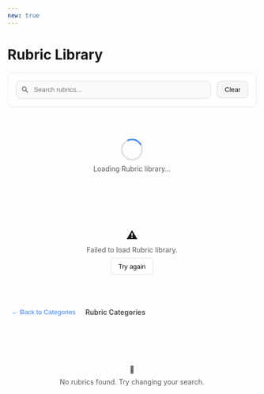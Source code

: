 ```yaml
---
new: true
---
```

# Rubric Library

<div id="rubric-lib-root" class="ml-prose-container">
  <!-- 工具条 -->
  <div class="ml-card">
    <div class="ml-toolbar">
      <div class="ml-input-wrap">
        <svg class="ml-icon" viewBox="0 0 24 24" aria-hidden="true">
          <path d="M15.5 14h-.79l-.28-.27A6.471 6.471 0 0 0 16 9.5 6.5 6.5 0 1 0 9.5 16c1.61 0 3.09-.59 4.23-1.57l.27.28v.79l5 4.99L20.49 19l-4.99-5zm-6 0C7.01 14 5 11.99 5 9.5S7.01 5 9.5 5 14 7.01 14 9.5 11.99 14 9.5 14z"/>
        </svg>
        <input id="rubric-search" placeholder="Search rubrics..." />
      </div>
      <button id="rubric-clear" class="ml-btn secondary">Clear</button>
    </div>
    <div id="rubric-stats" class="ml-stats" hidden>
      <span>Showing <b id="rubric-count">0</b> of <b id="rubric-total">0</b> <span id="rubric-type">rubrics</span></span>
    </div>
  </div>

  <!-- 加载/错误 -->
  <div id="rubric-loading" class="ml-loading">
    <div class="ml-spinner" aria-label="Loading"></div>
    <div class="ml-muted">Loading Rubric library…</div>
  </div>
  <div id="rubric-error" class="ml-error" hidden>
    <div class="ml-error-icon">⚠️</div>
    <div class="ml-muted">Failed to load Rubric library.</div>
    <button id="rubric-retry" class="ml-btn">Try again</button>
  </div>

  <!-- 面包屑 -->
  <div id="rubric-crumb" class="ml-crumb" hidden>
    <button id="rubric-back" class="ml-link">← Back to Categories</button>
    <div class="ml-crumb-title" id="rubric-crumb-title">Rubric Categories</div>
  </div>

  <!-- 列表容器 -->
  <div id="rubric-categories" class="ml-stacked" hidden></div>
  <div id="rubric-items" class="ml-grid" hidden></div>

  <!-- 空态 -->
  <div id="rubric-empty" class="ml-empty" hidden>
    <div class="ml-empty-icon">🔎</div>
    <div class="ml-muted">No rubrics found. Try changing your search.</div>
  </div>
</div>

<!-- 详情弹窗 -->
<dialog id="rubric-modal" class="ml-modal">
  <form method="dialog" class="ml-modal-card">
    <div class="ml-modal-header">
      <div>
        <div class="ml-chip" id="rubric-modal-category"></div>
        <div class="ml-chip success" id="rubric-modal-domain"></div>
      </div>
      <button class="ml-close" aria-label="Close">✕</button>
    </div>

    <div class="ml-modal-section" id="rubric-modal-query-section" hidden>
      <div class="ml-section-title">Query / User Question</div>
      <div class="ml-query-box" id="rubric-modal-query"></div>
    </div>

    <div class="ml-modal-section" id="rubric-modal-description-section">
      <div class="ml-section-title">Description</div>
      <div class="ml-note" id="rubric-modal-description"></div>
    </div>

    <div class="ml-modal-section" id="rubric-modal-scenario-section">
      <div class="ml-section-title">Application Scenario</div>
      <div class="ml-code" id="rubric-modal-scenario"></div>
    </div>

    <div class="ml-modal-section">
      <div class="ml-section-title">Evaluation rubrics</div>
      <div id="rubric-modal-rubrics"></div>
    </div>

    <div class="ml-modal-section">
      <div class="ml-section-title">Usage Example</div>
      <div class="ml-code" id="rubric-modal-usage"></div>
    </div>

    <div class="ml-modal-section">
      <div class="ml-section-title">Rubric Information</div>
      <div class="ml-meta">
        <div><span>Rubric ID</span><b id="rubric-modal-id" class="mono"></b></div>
        <div><span>Domain</span><b id="rubric-modal-domain-info"></b></div>
        <div><span>Language</span><b id="rubric-modal-language"></b></div>
        <div><span>Source</span><b id="rubric-modal-source"></b></div>
        <div><span>rubrics Count</span><b id="rubric-modal-rubric-count"></b></div>
        <div><span>Complexity</span><b id="rubric-modal-complexity"></b></div>
      </div>
    </div>

    <div class="ml-modal-footer">
      <button class="ml-btn secondary" value="cancel">Close</button>
    </div>
  </form>
</dialog>

<style>
:root {
  --ml-radius: .75rem;
  --ml-gap: 1rem;
  --ml-shadow: 0 6px 24px rgba(0,0,0,.08);
}
.ml-prose-container { display: grid; gap: var(--ml-gap); }
.ml-card {
  background: var(--background, #fff);
  color: var(--foreground, #0a0a0a);
  border: 1px solid var(--border, rgba(0,0,0,.08));
  border-radius: var(--ml-radius);
  padding: 1rem;
  box-shadow: var(--shadow, 0 1px 0 rgba(0,0,0,.02));
}

/* general card/grid */
.ml-grid {
  display: grid;
  gap: var(--ml-gap);
  grid-template-columns: repeat(1, minmax(0,1fr));
}
@media (min-width: 640px){ .ml-grid{ grid-template-columns: repeat(2, minmax(0,1fr)); } }
@media (min-width: 1024px){ .ml-grid{ grid-template-columns: repeat(3, minmax(0,1fr)); } }

/* Query-Specific list - single column */
.ml-list-single {
  display: grid;
  gap: var(--ml-gap);
  grid-template-columns: 1fr !important;
}

/* categories stacked */
.ml-stacked { display: grid; gap: 1.25rem; }
.ml-section{ display:grid; gap:.5rem; }
.ml-section h3{ margin:.25rem 0; font-size:1.05rem; font-weight:700; opacity:.85; display:flex; gap:.5rem; align-items:center; }

.ml-card-item{
  background: var(--card, var(--background, #fff));
  border: 1px solid var(--border, rgba(0,0,0,.08));
  border-radius: var(--ml-radius);
  padding: 1rem;
  transition: transform .18s ease, box-shadow .18s ease, border-color .18s ease;
  cursor: pointer;
}
.ml-card-item:hover{
  transform: translateY(-2px);
  box-shadow: var(--ml-shadow);
  border-color: var(--primary, #3b82f6);
}
.ml-card-head{ display:flex; align-items:flex-start; justify-content:space-between; gap:.75rem; margin-bottom:.5rem; }
.ml-card-title{ font-weight: 650; font-size: 1rem; }
.ml-card-sub{ font-size: .85rem; opacity: .7; }
.ml-card-sample{ margin-top:.5rem; font-size:.92rem; line-height:1.5; opacity:.9; display:-webkit-box; -webkit-line-clamp:3; -webkit-box-orient:vertical; overflow:hidden; }
.ml-card-foot{ display:flex; justify-content:space-between; align-items:center; border-top:1px solid var(--border, rgba(0,0,0,.08)); padding-top:.5rem; margin-top:.75rem; font-size:.85rem; opacity:.8; }

/* toolbar */
.ml-toolbar{ display:flex; gap:.75rem; align-items:center; justify-content:space-between; flex-wrap:wrap; }
.ml-input-wrap{ position:relative; flex:1; min-width: 260px; }
.ml-input-wrap input{
  width:100%; padding:.6rem .9rem .6rem 2.2rem; border-radius:.6rem;
  border:1px solid var(--border, rgba(0,0,0,.12));
  background: var(--muted, rgba(0,0,0,.02));
  color: var(--foreground, #0a0a0a);
  outline:none;
}
.ml-input-wrap input:focus{
  border-color: var(--primary, #3b82f6);
  box-shadow: 0 0 0 3px color-mix(in srgb, var(--primary, #3b82f6) 22%, transparent);
  background: var(--background, #fff);
}
.ml-icon{ position:absolute; left:.6rem; top:50%; transform:translateY(-50%); width:1.1rem; height:1.1rem; opacity:.6; }

.ml-btn{
  border:1px solid var(--border, rgba(0,0,0,.12));
  background: var(--accent, var(--background, #fff));
  color: var(--foreground, #0a0a0a);
  padding:.55rem .9rem; border-radius:.55rem; cursor:pointer;
}
.ml-btn.secondary{ background: var(--muted, rgba(0,0,0,.03)); }
.ml-btn:hover{ border-color: var(--primary, #3b82f6); }

/* stats/breadcrumb */
.ml-stats{ margin-top:.5rem; font-size:.9rem; opacity:.8; }
.ml-crumb{ display:flex; align-items:center; gap:.75rem; }
.ml-link{ background:none; border:none; color: var(--primary, #3b82f6); cursor:pointer; padding:.25rem .5rem; border-radius:.4rem; }
.ml-link:hover{ text-decoration: underline; }
.ml-crumb-title{ font-weight:600; opacity:.8; }

/* states */
.ml-loading, .ml-error, .ml-empty{ display:grid; justify-items:center; gap:.5rem; padding:3rem 1rem; }
.ml-spinner{
  width:38px; height:38px; border-radius:999px; border:3px solid color-mix(in srgb, var(--foreground,#000) 12%, transparent);
  border-top-color: var(--primary,#3b82f6); animation: ml-spin 1s linear infinite;
}
@keyframes ml-spin{ to{ transform: rotate(360deg); } }
.ml-muted{ opacity:.7; }
.ml-error-icon{ font-size:1.4rem; }

/* chips */
.ml-chip{ 
  display:inline-block; padding:.25rem .55rem; border-radius:999px; font-size:.78rem;
  background: color-mix(in srgb, var(--primary,#3b82f6) 12%, transparent); color: var(--primary,#3b82f6);
  max-width: 150px; overflow: hidden; text-overflow: ellipsis; white-space: nowrap;
}
.ml-chip.success{
  background: color-mix(in srgb, #16a34a 14%, transparent);
  color: #16a34a;
}
.ml-chip.warning{
  background: color-mix(in srgb, #f59e0b 14%, transparent);
  color: #b45309;
}
.ml-chip.helpfulness {
  background: color-mix(in srgb, #3b82f6 14%, transparent);
  color: #1d4ed8;
}
.ml-chip.harmlessness {
  background: color-mix(in srgb, #ef4444 14%, transparent);
  color: #dc2626;
}
.ml-chip.honesty {
  background: color-mix(in srgb, #10b981 14%, transparent);
  color: #059669;
}
.ml-chip.general {
  background: color-mix(in srgb, #6b7280 14%, transparent);
  color: #4b5563;
}
.ml-chip.task-specific {
  background: color-mix(in srgb, #8b5cf6 14%, transparent);
  color: #7c3aed;
}
.ml-chip.domain-specific {
  background: color-mix(in srgb, #f59e0b 14%, transparent);
  color: #d97706;
}

/* New tag styles */
.ml-chip.query-agnostic {
  background: color-mix(in srgb, #10b981 14%, transparent);
  color: #059669;
}
.ml-chip.query-specific {
  background: color-mix(in srgb, #f59e0b 14%, transparent);
  color: #d97706;
}
.ml-chip.python {
  background: color-mix(in srgb, #3776ab 14%, transparent);
  color: #3776ab;
}
.ml-chip.java {
  background: color-mix(in srgb, #ed8b00 14%, transparent);
  color: #ed8b00;
}
.ml-chip.javascript {
  background: color-mix(in srgb, #f7df1e 14%, transparent);
  color: #b8860b;
}
.ml-chip.cpp {
  background: color-mix(in srgb, #00599c 14%, transparent);
  color: #00599c;
}
.ml-chip.english {
  background: color-mix(in srgb, #6b7280 14%, transparent);
  color: #4b5563;
}
.ml-chip.rm_gallery {
  background: color-mix(in srgb, #8b5cf6 14%, transparent);
  color: #7c3aed;
}
.ml-chip.community {
  background: color-mix(in srgb, #16a34a 14%, transparent);
  color: #16a34a;
}
.ml-chip.academic {
  background: color-mix(in srgb, #dc2626 14%, transparent);
  color: #dc2626;
}
.ml-chip.educational {
  background: color-mix(in srgb, #0ea5e9 14%, transparent);
  color: #0ea5e9;
}
.ml-chip.sql {
  background: color-mix(in srgb, #336791 14%, transparent);
  color: #336791;
}
.ml-chip.others {
  background: color-mix(in srgb, #6b7280 14%, transparent);
  color: #4b5563;
}
.ml-chip.science {
  background: color-mix(in srgb, #059669 14%, transparent);
  color: #059669;
}
.ml-chip.technology {
  background: color-mix(in srgb, #7c3aed 14%, transparent);
  color: #7c3aed;
}
.ml-chip.engineering {
  background: color-mix(in srgb, #dc2626 14%, transparent);
  color: #dc2626;
}
.ml-chip.ai_ml {
  background: color-mix(in srgb, #8b5cf6 14%, transparent);
  color: #7c3aed;
}
.ml-chip.data_science {
  background: color-mix(in srgb, #0ea5e9 14%, transparent);
  color: #0ea5e9;
}
.ml-chip.cybersecurity {
  background: color-mix(in srgb, #dc2626 14%, transparent);
  color: #dc2626;
}
.ml-chip.software {
  background: color-mix(in srgb, #059669 14%, transparent);
  color: #059669;
}
.ml-chip.systems {
  background: color-mix(in srgb, #f59e0b 14%, transparent);
  color: #d97706;
}
.ml-chip.design {
  background: color-mix(in srgb, #ec4899 14%, transparent);
  color: #ec4899;
}
.ml-chip.database_community {
  background: color-mix(in srgb, #336791 14%, transparent);
  color: #336791;
}
.ml-chip.industry_standard {
  background: color-mix(in srgb, #374151 14%, transparent);
  color: #374151;
}
.ml-chip.research_community {
  background: color-mix(in srgb, #7c3aed 14%, transparent);
  color: #7c3aed;
}
.ml-chip.security_standards {
  background: color-mix(in srgb, #dc2626 14%, transparent);
  color: #dc2626;
}
.ml-chip.sre_community {
  background: color-mix(in srgb, #f59e0b 14%, transparent);
  color: #d97706;
}
.ml-chip.helpsteer3 {
  background: color-mix(in srgb, #10b981 14%, transparent);
  color: #059669;
}
.ml-chip.ultrafeedback {
  background: color-mix(in srgb, #3b82f6 14%, transparent);
  color: #1d4ed8;
}

/* Tag container */
.ml-tags {
  display: flex;
  flex-wrap: wrap;
  gap: 0.25rem;
  margin-top: 0.5rem;
}

/* Query display in card */
.ml-card-query {
  background: color-mix(in srgb, #3b82f6 6%, transparent);
  border-left: 3px solid var(--primary, #3b82f6);
  padding: .65rem .85rem;
  border-radius: .4rem;
  margin-top: .6rem;
  font-size: .88rem;
  line-height: 1.5;
  font-style: italic;
  opacity: .92;
  color: var(--foreground, #0a0a0a);
}

/* Hugging Face style list */
.ml-grid.hf-list {
  display: block !important;
  gap: 0.75rem;
}
.ml-grid.hf-list > * {
  width: 100% !important;
}
.ml-card-item.hf-style {
  border-left: 3px solid var(--primary, #3b82f6);
  background: var(--card, var(--background, #fff));
  transition: all .2s ease;
  margin-bottom: 0.75rem;
  border-radius: 0.5rem;
}
.ml-card-item.hf-style:hover {
  border-left-color: var(--primary, #3b82f6);
  box-shadow: 0 4px 12px rgba(0,0,0,.1);
  transform: translateY(-1px);
}
.ml-card-item.hf-style .ml-card-head {
  align-items: flex-start;
  margin-bottom: 0.75rem;
}
.ml-card-item.hf-style .ml-tags {
  margin-top: 0;
  margin-left: auto;
}
.ml-card-item.hf-style .ml-card-sample {
  margin-top: 0.25rem;
  font-size: 0.9rem;
  line-height: 1.4;
}
.ml-card-item.hf-style .ml-card-foot {
  margin-top: 0.5rem;
  padding-top: 0.5rem;
  font-size: 0.8rem;
  opacity: 0.7;
}

/* code/note */
.ml-code{
  font-family: ui-monospace, SFMono-Regular, Menlo, Monaco, Consolas, "Liberation Mono", monospace;
  background: var(--muted, rgba(0,0,0,.04)); border:1px solid var(--border, rgba(0,0,0,.08));
  padding:.75rem; border-radius:.6rem; white-space:pre-wrap;
}
.ml-note{
  background: color-mix(in srgb, #8b5cf6 9%, transparent);
  border:1px solid color-mix(in srgb, #8b5cf6 28%, transparent);
  padding:.75rem; border-radius:.6rem;
}
.ml-query-box{
  background: color-mix(in srgb, #3b82f6 8%, transparent);
  border:1px solid color-mix(in srgb, #3b82f6 20%, transparent);
  border-left: 4px solid var(--primary, #3b82f6);
  padding:.9rem 1rem; border-radius:.5rem; line-height:1.6;
  font-style: italic; opacity: .95;
}

/* rubrics list */
.rubric-list {
  list-style: none;
  padding: 0;
  margin: 0;
}
.rubric-item {
  background: var(--muted, rgba(0,0,0,.04));
  border: 1px solid var(--border, rgba(0,0,0,.08));
  border-radius: .5rem;
  padding: .75rem;
  margin: .5rem 0;
  position: relative;
}
.rubric-number {
  font-weight: 600;
  color: var(--primary, #3b82f6);
  margin-right: .5rem;
  background: color-mix(in srgb, var(--primary, #3b82f6) 12%, transparent);
  padding: .2rem .5rem;
  border-radius: .3rem;
  font-size: .8rem;
}
.rubric-content {
  margin-top: .5rem;
  line-height: 1.5;
}

/* meta */
.ml-meta{ display:grid; grid-template-columns: repeat(1, minmax(0,1fr)); gap:.5rem; }
@media (min-width: 640px){ .ml-meta{ grid-template-columns: repeat(2, minmax(0,1fr)); } }
.ml-meta > div{ display:flex; justify-content:space-between; align-items:center; padding:.5rem .75rem;
  border:1px dashed var(--border, rgba(0,0,0,.12)); border-radius:.5rem; background: var(--background, #fff);
}
.ml-meta span{ opacity:.7; }
.mono{ font-family: ui-monospace, SFMono-Regular, Menlo, Monaco, Consolas, monospace; }

/* modal */
.ml-modal{ padding:0; border:none; background: transparent; max-width: 100vw; max-height: 100vh; }
.ml-modal[open]{ display:grid; place-items:center; width:100vw; height:100vh; }
.ml-modal::backdrop{ background: rgba(0,0,0,.45); }
.ml-modal-card{
  width:min(100%, 960px); max-height: 85vh; overflow:auto;
  background: var(--background, #fff); color: var(--foreground,#0a0a0a);
  border:1px solid var(--border, rgba(0,0,0,.1)); border-radius: var(--ml-radius);
  padding: 1rem; box-shadow: var(--ml-shadow);
}
.ml-modal-header{ display:flex; justify-content:space-between; align-items:center; gap:.75rem; margin-bottom:.5rem; }
.ml-close{ border:none; background:none; font-size:1.1rem; cursor:pointer; opacity:.6; }
.ml-close:hover{ opacity:1; }
.ml-modal-section{ display:grid; gap:.35rem; margin-top:.75rem; }
.ml-section-title{ font-weight:650; opacity:.85; }
.ml-modal-footer{ display:flex; justify-content:flex-end; margin-top:1rem; }
</style>

<script>
(() => {
  // —— State
  let ALL_RUBRICS = [];
  let GROUPED_RUBRICS = {};
  let VIEW = "categories"; // "categories" | "domains" | "subdomains" | "rubrics"
  let CURR_CATEGORY = null; // "Query-Agnostic Rubrics" | "Query-Specific Rubrics"
  let CURR_DOMAIN = null; // "general" | "code" | "math" | "stem"
  let CURR_SUBDOMAIN = null; // "python" | "java" | etc.

  // —— DOM
  const $ = (id) => document.getElementById(id);
  const elLoading = $("rubric-loading");
  const elError = $("rubric-error");
  const elRetry = $("rubric-retry");
  const elCategories = $("rubric-categories");
  const elRubrics = $("rubric-items");
  const elEmpty = $("rubric-empty");
  const elSearch = $("rubric-search");
  const elClear = $("rubric-clear");
  const elStats = $("rubric-stats");
  const elCount = $("rubric-count");
  const elTotal = $("rubric-total");
  const elType = $("rubric-type");
  const elCrumb = $("rubric-crumb");
  const elBack = $("rubric-back");
  const elCrumbTitle = $("rubric-crumb-title");
  const dlg = $("rubric-modal");

  // Modal elements
  const mCategory = $("rubric-modal-category");
  const mDomain = $("rubric-modal-domain");
  const mQuerySection = $("rubric-modal-query-section");
  const mQuery = $("rubric-modal-query");
  const mDescriptionSection = $("rubric-modal-description-section");
  const mDescription = $("rubric-modal-description");
  const mScenarioSection = $("rubric-modal-scenario-section");
  const mScenario = $("rubric-modal-scenario");
  const mrubrics = $("rubric-modal-rubrics");
  const mUsage = $("rubric-modal-usage");
  const mId = $("rubric-modal-id");
  const mDomainInfo = $("rubric-modal-domain-info");
  const mLanguage = $("rubric-modal-language");
  const mSource = $("rubric-modal-source");
  const mrubricCount = $("rubric-modal-rubric-count");
  const mComplexity = $("rubric-modal-complexity");

  // —— Categories Configuration
  const CATEGORY_MAP = {
    "Query-Agnostic Rubrics": {
      "general": {},
      "code": {
        "python": {},
        "java": {},
        "sql": {},
        "others": {}
      },
      "math": {
        "algebra": {},
        "calculus": {},
        "statistics": {}
      },
      "science": {
        "physics": {},
        "chemistry": {},
        "biology": {}
      },
      "technology": {
        "ai_ml": {},
        "data_science": {},
        "cybersecurity": {}
      },
      "engineering": {
        "software": {},
        "systems": {},
        "design": {}
      }
    },
    "Query-Specific Rubrics": {
      "general": {},
      "code": {
        "python": {},
        "java": {},
        "sql": {},
        "others": {}
      },
      "math": {
        "algebra": {},
        "calculus": {},
        "statistics": {}
      },
      "science": {
        "physics": {},
        "chemistry": {},
        "biology": {}
      },
      "technology": {
        "ai_ml": {},
        "data_science": {},
        "cybersecurity": {}
      },
      "engineering": {
        "software": {},
        "systems": {},
        "design": {}
      }
    }
  };

  // —— Mock Rubric Data
  const MOCK_RUBRICS = [
    // Query-Agnostic General Rubrics
    {
      id: "helpsteer_general_rubric",
      name: "HelpSteer3 General Rubrics",
      queryRelated: false,
      domain: "general",
      subdomain: null,
      language: "english",
      source: "helpsteer3",
      description: "Comprehensive evaluation rubric generated by HelpSteer focusing on factual accuracy, prompt adherence, clarity, comprehensiveness, and narrative consistency.",
      scenario: "General content evaluation with emphasis on accuracy, structure compliance, and narrative coherence",
      rubrics: [
        "Theme: Ensure factual accuracy, canonical consistency, and avoid fabrication or hallucination in responses.\n- Tip 1: For queries about *Undertale*, ensure all character motivations and gameplay mechanics align with established lore, avoiding speculative or contradictory claims.\n- Tip 2: When discussing historical milestones like early synchronized sound cartoons, correctly attribute \"Steamboat Willie\" instead of \"My Old Kentucky Home\" to maintain reliability.\n- Tip 3: In responses involving *Hogwarts* students, include only canonically portrayed students with academically accurate achievements, excluding professors or non-student figures.\n- Tip 4: Avoid inventing Sumerian texts or fabricated survey links; instead, acknowledge missing context and request clarification when necessary, especially for niche cultural references.",
        "Theme: Maintain strict adherence to prompt structure, formatting, and explicit user requirements.\n- Tip 1: When asked for a single word, provide exactly one word without redundancy or additional suggestions, as in responses requiring minimal output.\n- Tip 2: For prompts specifying 100 items, deliver a complete list even if the topic is broad, proactively selecting a relevant subject to fulfill the quantitative requirement.\n- Tip 3: In tagline creation, directly incorporate core technology benefits like \"distance at impact\" and avoid vague or redundant phrasing that dilutes product relevance.\n- Tip 4: When the prompt requires the word \"scenery\" followed by a colon and a one-word term, follow this exact syntactic structure without deviation.",
        "Theme: Prioritize clarity, conciseness, and structured organization to enhance readability and directness.\n- Tip 1: For a \"Thank you\" prompt, respond with a concise acknowledgment and an open invitation for further questions, avoiding assumptions about the user being a student or lawyer.\n- Tip 2: When summarizing steps for building a dropshipping agent business, use bullet points or numbered lists to present key points logically and avoid hallucinated information.\n- Tip 3: In audit findings related to deposit insurance boards, structure responses with precise, actionable items and conclude with a concise summary emphasizing implications.\n- Tip 4: Avoid excessive formatting like bold text or unnecessary punctuation when explaining grammatical correctness, maintaining a straightforward and professional tone.",
        "Theme: Deliver comprehensive, detailed, and thematically coherent narratives or analyses that fully address all prompt elements.\n- Tip 1: For a CFA Institute Investment Foundations® Certificate explanation, include curriculum, eligibility, exam format, preparation resources, benefits, and continuing education with specific examples.\n- Tip 2: In a fantasy story response, incorporate rich narrative detail, distinct character development, and immersive world-building such as vivid settings and dynamic interactions.\n- Tip 3: When addressing a tax-proportional legislature, outline mechanics, implications, data collection, representation quotas, equity concerns, and constitutional considerations comprehensively.\n- Tip 4: For a horror anime scene, use INT./EXT. designations, emphasize atmospheric tension, and describe creature details like a rhombus tail and chameleon-like head to align with anime style.",
        "Theme: Ensure narrative and contextual fidelity by preserving character dynamics, tone, and worldbuilding consistency.\n- Tip 1: In responses involving Jade's character, maintain her authoritative yet professional tone, avoiding hostile shifts that contradict established behavior.\n- Tip 2: For stories featuring Emily from KikoRiki, preserve her role as a mischievous prankster and integrate the whimsical tone when describing her failed morph into Rosa and the orange rear end mishap.\n- Tip 3: When continuing a narrative about diaper use over potty training, maintain a playful, child-friendly tone and avoid contradictions with the original theme.\n- Tip 4: In therapeutic role-play scenarios, prioritize immersive engagement with the patient's imaginative world through dialogue and validation, rather than clinical checklists."
      ],
      complexity: "Medium"
    },
    {
      id: "ultrafeedback_general_rubric",
      name: "UltraFeedback General Rubrics",
      queryRelated: false,
      domain: "general",
      subdomain: null,
      language: "english",
      source: "ultrafeedback",
      description: "Systematic evaluation framework generated by UltraFeedback emphasizing factual accuracy, requirement adherence, clarity, depth, and ethical responsibility.",
      scenario: "Comprehensive content evaluation focusing on accuracy, compliance, organization, richness, and ethical considerations",
      rubrics: [
        "Theme: The answer must be factually accurate and grounded in correct domain-specific knowledge, avoiding misconceptions, logical errors, or speculative assumptions.\n- Tip 1: Correctly apply scientific, technical, or mathematical rubrics (e.g., gravity, regex syntax, Pig Latin rules) with precision.\n- Tip 2: Avoid perpetuating false premises (e.g., birds producing seeds) and instead clarify biological or conceptual inaccuracies.\n- Tip 3: Use verified data, proper citations, and accurate terminology (e.g., Azure workflows, MLA formatting, product design details).\n- Tip 4: When faced with ambiguity, seek clarification rather than making unfounded assumptions.\n- Tip 5: Preserve original information in translations without adding, omitting, or distorting meaning.",
        "Theme: The answer must directly fulfill the user's explicit requirements in structure, content, and format, adhering strictly to all stated constraints.\n- Tip 1: Follow prescribed structural elements (e.g., opening phrases, question framing, section order).\n- Tip 2: Respect formatting rules (e.g., LaTeX, APA, SQL schema limits, phone number patterns).\n- Tip 3: Address every component of multi-part queries (e.g., examples, explanations, code, citations).\n- Tip 4: Use only valid functions, libraries, or commands within the correct technical context (e.g., Streamlit, PL/pgSQL).\n- Tip 5: Extract or generate responses using only permitted sources (e.g., exact text spans, background passages).",
        "Theme: The answer must provide clarity, coherence, and completeness through well-structured, concise, and logically organized reasoning.\n- Tip 1: Offer step-by-step explanations that make reasoning transparent and verifiable.\n- Tip 2: Maintain grammatical correctness and preserve original language or formatting conventions.\n- Tip 3: Avoid unnecessary elaboration, redundancy, or irrelevant details that distract from the core task.\n- Tip 4: Ensure responses are self-contained and understandable without external context.\n- Tip 5: Use precise connectors and descriptive language to maintain fidelity in translation or interpretation.",
        "Theme: The answer must demonstrate depth and richness by integrating specific examples, actionable strategies, and contextual relevance.\n- Tip 1: Include concrete, scenario-specific illustrations (e.g., AR gameplay mechanics, cultural program metrics).\n- Tip 2: Provide practical implementation guidance with technical detail (e.g., iOS frameworks, OpenGL code).\n- Tip 3: Link abstract concepts to real-world applications (e.g., symbolism in literature, ESG factors in market entry).\n- Tip 4: Show progression or transformation (e.g., habit formation plans, historical scientific impact).\n- Tip 5: Balance breadth and depth by covering multiple dimensions while offering nuanced analysis.",
        "Theme: The answer must prioritize ethical responsibility, user alignment, and functional utility in its approach and tone.\n- Tip 1: Reframe potentially offensive or harmful terms proactively to maintain respectful communication.\n- Tip 2: Focus on actionable solutions rather than dismissive or overly theoretical responses.\n- Tip 3: Tailor advice to the user's role, goals, or identity (e.g., UK lawyer, developer, educator).\n- Tip 4: Encourage engagement through clear invitations or follow-up prompts when interaction is intended.\n- Tip 5: Enhance transparency with confidence indicators or explicit justifications for conclusions."
      ],
      complexity: "Medium"
    },
    
    // Query-Agnostic Code Rubrics
    {
      id: "python_code_quality_rubric",
      name: "Python Code Quality Standards",
      queryRelated: false,
      domain: "code",
      subdomain: "python",
      language: "python",
      source: "community",
      description: "Comprehensive rubric for evaluating Python code quality, style, and best practices.",
      scenario: "Python code review, educational assessment, and automated code evaluation",
      rubrics: [
        "PEP 8 Compliance: Ensure code follows Python Enhancement Proposal 8 style guidelines.",
        "Pythonic Idioms: Use Python-specific constructs and idioms effectively.",
        "Error Handling: Implement proper exception handling and error management.",
        "Documentation: Include clear docstrings and comments for maintainability."
      ],
      complexity: "Medium"
    },
    {
      id: "java_code_standards_rubric",
      name: "Java Code Standards",
      queryRelated: false,
      domain: "code",
      subdomain: "java",
      language: "java",
      source: "oracle",
      description: "Enterprise-grade Java code evaluation focusing on Oracle coding standards and best practices.",
      scenario: "Java enterprise application development and code review processes",
      rubrics: [
        "Naming Conventions: Follow Java naming conventions for classes, methods, and variables.",
        "Object-Oriented Design: Proper use of inheritance, encapsulation, and polymorphism.",
        "Memory Management: Efficient resource usage and garbage collection considerations.",
        "Thread Safety: Proper handling of concurrent programming constructs."
      ],
      complexity: "High"
    },
    {
      id: "sql_query_optimization_rubric",
      name: "SQL Query Optimization",
      queryRelated: false,
      domain: "code",
      subdomain: "sql",
      language: "sql",
      source: "database_community",
      description: "Comprehensive evaluation of SQL query performance, structure, and optimization techniques.",
      scenario: "Database development, query optimization, and data analysis tasks",
      rubrics: [
        "Query Efficiency: Evaluate execution plans and performance characteristics.",
        "Index Usage: Proper utilization of database indexes for optimal performance.",
        "Join Optimization: Efficient use of different join types and strategies.",
        "SQL Standards: Adherence to ANSI SQL standards and best practices."
      ],
      complexity: "High"
    },
    {
      id: "general_code_review_rubric",
      name: "General Code Review Standards",
      queryRelated: false,
      domain: "code",
      subdomain: "others",
      language: "english",
      source: "industry_standard",
      description: "Universal code review criteria applicable across programming languages and frameworks.",
      scenario: "Multi-language codebases, general software development, and code quality assessment",
      rubrics: [
        "Readability: Code should be clear, well-formatted, and easy to understand.",
        "Maintainability: Structure code for easy modification and extension.",
        "Security: Identify and address potential security vulnerabilities.",
        "Testing: Ensure adequate test coverage and quality."
      ],
      complexity: "Medium"
    },
    
    // Query-Agnostic Math Rubrics
    {
      id: "algebra_problem_solving_rubric",
      name: "Algebra Problem Solving",
      queryRelated: false,
      domain: "math",
      subdomain: "algebra",
      language: "english",
      source: "academic",
      description: "Systematic evaluation of algebraic problem-solving approaches and mathematical reasoning.",
      scenario: "Educational assessment, tutoring systems, and mathematical content evaluation",
      rubrics: [
        "Problem Identification: Correctly identify the type of algebraic problem and required approach.",
        "Step-by-Step Solution: Show clear, logical progression through solution steps.",
        "Mathematical Notation: Use proper mathematical symbols and formatting.",
        "Solution Verification: Check answers and validate results through substitution or alternative methods."
      ],
      complexity: "Medium"
    },
    
    // Query-Agnostic Science Rubrics
    {
      id: "physics_explanation_rubric",
      name: "Physics Concept Explanation",
      queryRelated: false,
      domain: "science",
      subdomain: "physics",
      language: "english",
      source: "educational",
      description: "Evaluation framework for physics concept explanations and problem-solving approaches.",
      scenario: "Physics education, scientific content review, and conceptual understanding assessment",
      rubrics: [
        "Conceptual Accuracy: Ensure explanations align with established physics rubrics.",
        "Mathematical Integration: Properly incorporate relevant equations and calculations.",
        "Real-World Applications: Connect abstract concepts to practical examples.",
        "Visual Representations: Use diagrams, graphs, or illustrations to enhance understanding."
      ],
      complexity: "High"
    },
    {
      id: "chemistry_lab_safety_rubric",
      name: "Chemistry Lab Safety Assessment",
      queryRelated: false,
      domain: "science",
      subdomain: "chemistry",
      language: "engli",
      source: "academic",
      description: "Comprehensive evaluation of chemistry laboratory safety protocols and procedures.",
      scenario: "Laboratory instruction, safety training, and chemical handling assessment",
      rubrics: [
        "Safety Protocol Adherence: Ensure proper safety procedures are followed.",
        "Chemical Handling: Proper storage, usage, and disposal of chemical substances.",
        "Equipment Usage: Correct operation and maintenance of laboratory equipment.",
        "Emergency Procedures: Knowledge and application of emergency response protocols."
      ],
      complexity: "High"
    },
    
    // Query-Agnostic Technology Rubrics
    {
      id: "ai_ml_model_evaluation_rubric",
      name: "AI/ML Model Evaluation",
      queryRelated: false,
      domain: "technology",
      subdomain: "ai_ml",
      language: "english",
      source: "research_community",
      description: "Systematic evaluation framework for artificial intelligence and machine learning models.",
      scenario: "Model development, research validation, and AI system assessment",
      rubrics: [
        "Model Performance: Evaluate accuracy, precision, recall, and other relevant metrics.",
        "Data Quality: Assess training data quality, bias, and representativeness.",
        "Interpretability: Ensure model decisions can be explained and understood.",
        "Ethical Considerations: Address fairness, privacy, and societal impact concerns."
      ],
      complexity: "Very High"
    },
    {
      id: "cybersecurity_assessment_rubric",
      name: "Cybersecurity Risk Assessment",
      queryRelated: false,
      domain: "technology",
      subdomain: "cybersecurity",
      language: "english",
      source: "security_standards",
      description: "Comprehensive framework for evaluating cybersecurity measures and risk management.",
      scenario: "Security audits, risk assessment, and cybersecurity policy evaluation",
      rubrics: [
        "Threat Identification: Systematically identify potential security threats and vulnerabilities.",
        "Risk Quantification: Assess and quantify the impact and likelihood of security risks.",
        "Control Effectiveness: Evaluate the effectiveness of existing security controls.",
        "Compliance Standards: Ensure adherence to relevant cybersecurity frameworks and regulations."
      ],
      complexity: "Very High"
    },
    
    // Query-Agnostic Engineering Rubrics
    {
      id: "software_architecture_rubric",
      name: "Software Architecture Design",
      queryRelated: false,
      domain: "engineering",
      subdomain: "software",
      language: "english",
      source: "industry_standard",
      description: "Evaluation criteria for software architecture design patterns and system design decisions.",
      scenario: "System design reviews, architecture assessments, and software engineering evaluation",
      rubrics: [
        "Scalability Design: Ensure architecture can handle growth in users and data.",
        "Maintainability: Design for easy modification, debugging, and enhancement.",
        "Performance Optimization: Consider system performance and resource efficiency.",
        "Security by Design: Integrate security considerations into architectural decisions."
      ],
      complexity: "Very High"
    },
    {
      id: "systems_reliability_rubric",
      name: "Systems Reliability Engineering",
      queryRelated: false,
      domain: "engineering",
      subdomain: "systems",
      language: "english",
      source: "sre_community",
      description: "Framework for evaluating system reliability, availability, and operational excellence.",
      scenario: "Site reliability engineering, system monitoring, and operational assessment",
      rubrics: [
        "Availability Targets: Define and measure system availability and uptime requirements.",
        "Monitoring Coverage: Implement comprehensive monitoring and alerting systems.",
        "Incident Response: Establish effective incident management and recovery procedures.",
        "Capacity Planning: Plan for system capacity and performance under various load conditions."
      ],
      complexity: "High"
    },
    
    // Query-Specific General Rubrics
    {
      id: "chat_helpfulness_rubric",
      name: "Chat Helpfulness Evaluation",
      queryRelated: true,
      domain: "general",
      subdomain: null,
      language: "english",
      source: "rm_gallery",
      query: "How can I help my friend who is going through a difficult time with their family?",
      description: "Comprehensive rubric for evaluating helpfulness in chat interactions, focusing on addressing user intent and providing actionable guidance.",
      scenario: "Chat conversations requiring helpful, accurate, and contextually appropriate responses",
      rubrics: [
        "Address Core Argument/Intent Directly: Prioritize engaging with the user's central claim, perspective, or question explicitly, ensuring responses align with their stated goals or concerns rather than diverging into tangential topics."
      ],
      complexity: "Medium"
    },
    {
      id: "safety_evaluation_rubric",
      name: "Safety & Harmlessness Assessment",
      queryRelated: true,
      domain: "general",
      subdomain: null,
      language: "english",
      source: "anthropic",
      query: "What are some effective ways to deal with someone who constantly annoys me at work?",
      description: "Rubric for assessing content safety and harmlessness, identifying potential risks and harmful content patterns.",
      scenario: "Content moderation and safety evaluation across various domains",
      rubrics: [
        "Identify Direct Harm: Detect content that directly promotes violence, self-harm, or illegal activities."
      ],
      complexity: "High"
    },
    
    // Query-Specific Code Rubrics
    {
      id: "python_debugging_assistance_rubric",
      name: "Python Debugging Assistance",
      queryRelated: true,
      domain: "code",
      subdomain: "python",
      language: "python",
      source: "community",
      query: "I'm getting a 'list index out of range' error in my Python script. Can you help me fix it?",
      description: "Evaluation criteria for providing effective Python debugging help and error resolution guidance.",
      scenario: "Interactive debugging sessions, error analysis, and troubleshooting assistance",
      rubrics: [
        "Error Analysis: Accurately identify and explain the root cause of Python errors."
      ],
      complexity: "Medium"
    },
    {
      id: "sql_query_assistance_rubric",
      name: "SQL Query Writing Assistance",
      queryRelated: true,
      domain: "code",
      subdomain: "sql",
      language: "sql",
      source: "database_community",
      query: "How can I write a SQL query to find the top 10 customers by total purchase amount in the last 30 days?",
      description: "Evaluation framework for providing effective SQL query writing help and optimization guidance.",
      scenario: "Database query assistance, performance troubleshooting, and SQL learning support",
      rubrics: [
        "Query Logic Understanding: Accurately interpret user requirements and translate to SQL logic.",
      ],
      complexity: "Medium"
    },
    
    // Query-Specific Technology Rubrics
    {
      id: "ai_model_recommendation_rubric",
      name: "AI Model Recommendation",
      queryRelated: true,
      domain: "technology",
      subdomain: "ai_ml",
      language: "english",
      source: "research_community",
      query: "Which AI model would be best for a customer sentiment analysis task with limited labeled data?",
      description: "Framework for evaluating AI model recommendations based on specific use cases and requirements.",
      scenario: "AI consulting, model selection guidance, and machine learning project planning",
      rubrics: [
        "Use Case Alignment: Recommend models that match the specific problem requirements."
      ],
      complexity: "High"
    },
    
    // Query-Specific Science Rubrics
    {
      id: "physics_problem_solving_rubric",
      name: "Physics Problem Solving Assistance",
      queryRelated: true,
      domain: "science",
      subdomain: "physics",
      language: "english",
      source: "educational",
      query: "A ball is thrown upward with an initial velocity of 20 m/s. How high will it go and how long will it take to return to the ground?",
      description: "Framework for evaluating physics problem-solving help and conceptual explanations.",
      scenario: "Physics tutoring, homework assistance, and concept clarification sessions",
      rubrics: [
        "Problem Analysis: Break down complex physics problems into manageable components."
      ],
      complexity: "High"
    },
    {
      id: "chemistry_experiment_guidance_rubric",
      name: "Chemistry Experiment Guidance",
      queryRelated: true,
      domain: "science",
      subdomain: "chemistry",
      language: "english",
      source: "academic",
      query: "What safety precautions should I take when performing a titration experiment with sulfuric acid?",
      description: "Evaluation criteria for providing chemistry experiment guidance and safety instruction.",
      scenario: "Laboratory assistance, experiment planning, and chemistry education support",
      rubrics: [
        "Safety First: Prioritize laboratory safety and proper handling procedures."
      ],
      complexity: "High"
    },
    
    // Query-Specific Engineering Rubrics
    {
      id: "system_design_consultation_rubric",
      name: "System Design Consultation",
      queryRelated: true,
      domain: "engineering",
      subdomain: "software",
      language: "english",
      source: "industry_standard",
      query: "How would you design a URL shortening service like bit.ly that can handle millions of requests per day?",
      description: "Evaluation criteria for providing system design advice and architectural guidance.",
      scenario: "System design interviews, architecture consulting, and technical decision support",
      rubrics: [
        "Requirements Analysis: Thoroughly understand and clarify system requirements and constraints.",
      ],
      complexity: "Very High"
    },
    
    // Query-Specific Math Rubrics
    {
      id: "calculus_tutoring_rubric",
      name: "Calculus Tutoring Effectiveness",
      queryRelated: true,
      domain: "math",
      subdomain: "calculus",
      language: "english",
      source: "educational",
      query: "I'm struggling to understand the concept of limits. Can you explain what lim(x→0) sin(x)/x equals and why?",
      description: "Specialized rubric for evaluating calculus tutoring interactions and problem-solving guidance.",
      scenario: "One-on-one tutoring sessions, homework help, and calculus concept explanation",
      rubrics: [
        "Adaptive Explanation: Adjust explanation complexity based on student's demonstrated understanding level.",
        "Conceptual Foundation: Build understanding from fundamental rubrics rather than just procedural steps."
      ],
      complexity: "High"
    }
  ];

  // —— Utils
  function show(el){ el.hidden = false; }
  function hide(el){ el.hidden = true; }
  function setLoading(on){
    on ? (show(elLoading), [elError, elCategories, elRubrics, elEmpty, elStats, elCrumb].forEach(hide))
       : hide(elLoading);
  }
  function setError(on){ on ? (show(elError), [elLoading].forEach(hide)) : hide(elError); }
  function clampTxt(s, n){ if(!s) return ""; return s.length<=n? s : s.slice(0,n)+"…"; }
  function debounce(fn, ms=250){ let t; return (...a)=>{ clearTimeout(t); t=setTimeout(()=>fn(...a), ms); }; }

  // —— Data Loading
  async function loadAll(){
    setLoading(true); setError(false);
    try{
      ALL_RUBRICS = MOCK_RUBRICS;
      if(!ALL_RUBRICS.length) throw new Error("no data");

      // Group rubrics by category -> domain -> subdomain
      GROUPED_RUBRICS = ALL_RUBRICS.reduce((acc, rubric)=>{
        const categoryKey = rubric.queryRelated ? "Query-Specific Rubrics" : "Query-Agnostic Rubrics";
        const domainKey = rubric.domain;
        const subdomainKey = rubric.subdomain || "general";
        
        if (!acc[categoryKey]) acc[categoryKey] = {};
        if (!acc[categoryKey][domainKey]) acc[categoryKey][domainKey] = {};
        if (!acc[categoryKey][domainKey][subdomainKey]) acc[categoryKey][domainKey][subdomainKey] = [];
        
        acc[categoryKey][domainKey][subdomainKey].push(rubric);
        return acc;
      }, {});
      renderCategories();
    }catch(e){
      setError(true);
    }finally{
      setLoading(false);
    }
  }

  // —— Render Categories (Top Level)
  function renderCategories(){
    VIEW = "categories"; 
    CURR_CATEGORY = null; CURR_DOMAIN = null; CURR_SUBDOMAIN = null;
    hide(elRubrics); hide(elEmpty); show(elCategories);
    hide(elCrumb);
    elCrumbTitle.textContent = "Rubric Library";
    elType.textContent = "domains";

    const sections = Object.entries(GROUPED_RUBRICS).map(([categoryName, domains])=>{
      const domainCards = Object.entries(domains).map(([domainName, subdomains])=>{
        const totalRubrics = Object.values(subdomains).reduce((sum, rubrics) => {
          return sum + (Array.isArray(rubrics) ? rubrics.length : 0);
        }, 0);

        const subdomainCount = Object.keys(subdomains).length;
        const hasSubdomains = subdomainCount > 1 || !subdomains.general;

        return `
          <div class="ml-card-item" data-category="${categoryName}" data-domain="${domainName}">
            <div class="ml-card-head">
              <div>
                <div class="ml-card-title">${domainName.charAt(0).toUpperCase() + domainName.slice(1)} Domain</div>
                <div class="ml-card-sub">${subdomainCount} ${subdomainCount > 1 ? 'subdomains' : 'subdomain'}</div>
              </div>
              <div class="ml-chip ${domainName}">${domainName.toUpperCase()}</div>
            </div>
            <div class="ml-card-sample">Specialized evaluation rubrics for ${domainName} domain tasks and content</div>
            <div class="ml-card-foot">
              <span>📁 ${subdomainCount} ${subdomainCount > 1 ? 'subdomains' : 'subdomain'}</span>
              <span>Browse →</span>
            </div>
          </div>
        `;
      }).join("");

      return `
        <section class="ml-section">
          <h3>${categoryName}</h3>
          <div class="ml-grid">
            ${domainCards}
          </div>
        </section>
      `;
    }).join("");

    elCategories.innerHTML = sections;
    bindDomainClicks();

    show(elStats);
    const totalDomains = Object.values(GROUPED_RUBRICS).reduce((sum, domains) => sum + Object.keys(domains).length, 0);
    elCount.textContent = totalDomains;
    elTotal.textContent = totalDomains;
  }

  // —— Render Domains (Second Level)
  function renderDomains(categoryName){
    VIEW = "domains"; 
    CURR_CATEGORY = categoryName; CURR_DOMAIN = null; CURR_SUBDOMAIN = null;
    hide(elRubrics); hide(elEmpty); show(elCategories);
    show(elCrumb);
    elCrumbTitle.textContent = categoryName;
    elType.textContent = "domains";

    const domains = GROUPED_RUBRICS[categoryName] || {};
    
    const sections = Object.entries(domains).map(([domainName, subdomains])=>{
      const totalRubrics = Object.values(subdomains).reduce((sum, rubrics) => {
        return sum + (Array.isArray(rubrics) ? rubrics.length : 0);
      }, 0);

      const subdomainCount = Object.keys(subdomains).length;
      const hasSubdomains = subdomainCount > 1 || !subdomains.general;

      return `
        <div class="ml-card-item" data-domain="${domainName}">
          <div class="ml-card-head">
            <div>
              <div class="ml-card-title">${domainName.charAt(0).toUpperCase() + domainName.slice(1)} Domain</div>
              <div class="ml-card-sub">${subdomainCount} ${subdomainCount > 1 ? 'subdomains' : 'subdomain'}</div>
            </div>
            <div class="ml-chip ${domainName}">${domainName.toUpperCase()}</div>
          </div>
          <div class="ml-card-sample">Specialized evaluation rubrics for ${domainName} domain tasks and content</div>
          <div class="ml-card-foot">
            <span>📁 ${subdomainCount} ${subdomainCount > 1 ? 'subdomains' : 'subdomain'}</span>
            <span>Browse →</span>
          </div>
        </div>
      `;
    }).join("");

    elCategories.innerHTML = `
      <section class="ml-section">
        <h3>${categoryName} - Domains</h3>
        <div class="ml-grid">
          ${sections}
        </div>
      </section>
    `;
    bindDomainClicks();

    show(elStats);
    elCount.textContent = Object.keys(domains).length;
    elTotal.textContent = Object.keys(domains).length;
  }

  // —— Render Subdomains (Third Level)
  function renderSubdomains(categoryName, domainName){
    VIEW = "subdomains"; 
    CURR_CATEGORY = categoryName; CURR_DOMAIN = domainName; CURR_SUBDOMAIN = null;
    show(elCrumb);
    elCrumbTitle.textContent = `${categoryName} > ${domainName}`;

    const subdomains = GROUPED_RUBRICS[categoryName][domainName] || {};
    
    // If only one subdomain (general), go directly to rubrics
    if (Object.keys(subdomains).length === 1 && subdomains.general) {
      renderRubrics(categoryName, domainName, "general");
      return;
    }

    // For Query-Agnostic: show subdomains as cards that lead to rubric lists
    if (categoryName === "Query-Agnostic Rubrics") {
      hide(elRubrics); hide(elEmpty); show(elCategories);
      elType.textContent = "subdomains";

      const sections = Object.entries(subdomains).map(([subdomainName, rubrics])=>{
        const rubricCount = Array.isArray(rubrics) ? rubrics.length : 0;

        return `
          <div class="ml-card-item" data-category="${categoryName}" data-domain="${domainName}" data-subdomain="${subdomainName}">
            <div class="ml-card-head">
              <div>
                <div class="ml-card-title">${subdomainName.charAt(0).toUpperCase() + subdomainName.slice(1)}</div>
                <div class="ml-card-sub">${rubricCount} evaluation rubrics</div>
              </div>
              <div class="ml-chip ${subdomainName}">${subdomainName.toUpperCase()}</div>
            </div>
            <div class="ml-card-sample">Evaluation rubrics specialized for ${subdomainName} development and assessment</div>
            <div class="ml-card-foot">
              <span>📋 ${rubricCount} ${rubricCount > 1 ? 'items' : 'item'}</span>
              <span>Browse →</span>
            </div>
          </div>
        `;
      }).join("");

      elCategories.innerHTML = `
        <section class="ml-section">
          <h3>${domainName.charAt(0).toUpperCase() + domainName.slice(1)} Subdomains</h3>
          <div class="ml-grid">
            ${sections}
          </div>
        </section>
      `;
      bindSubdomainClicks();

      show(elStats);
      elCount.textContent = Object.keys(subdomains).length;
      elTotal.textContent = Object.keys(subdomains).length;
    } 
    // For Query-Specific: show all rubrics in grid layout
    else {
      hide(elCategories); hide(elEmpty); show(elRubrics);
      elType.textContent = "rubrics";

      // Flatten all rubrics from all subdomains
      const allRubrics = Object.entries(subdomains).flatMap(([subdomainName, rubrics]) => 
        Array.isArray(rubrics) ? rubrics.map(r => ({...r, displaySubdomain: subdomainName})) : []
      );

      if(!allRubrics.length){
        hide(elRubrics); show(elEmpty); hide(elStats); return;
      }

      // Grid layout like general domain
      elRubrics.innerHTML = allRubrics.map((rubric, idx)=>`
        <div class="ml-card-item" data-idx="${idx}">
          <div class="ml-card-head">
            <div>
              <div class="ml-card-title">${rubric.name}</div>
              <div class="ml-card-sub">${rubric.domain}${rubric.displaySubdomain ? ` > ${rubric.displaySubdomain}` : ''}</div>
            </div>
            <div class="ml-chip ${getComplexityClass(rubric.complexity)}">${rubric.complexity}</div>
          </div>
          <div class="ml-card-sample">${clampTxt(rubric.description, 120)}</div>
          <div class="ml-tags">
            <div class="ml-chip query-specific">Query-Specific</div>
            <div class="ml-chip ${rubric.language}">${rubric.language}</div>
            <div class="ml-chip ${rubric.source}">${rubric.source}</div>
          </div>
          <div class="ml-card-foot">
            <span>📏 ${rubric.rubrics ? rubric.rubrics.length : 0} ${rubric.rubrics && rubric.rubrics.length > 1 ? 'rubrics' : 'rubric'}</span>
            <span>Details →</span>
          </div>
        </div>
      `).join("");

      // Modal binding
      [...elRubrics.querySelectorAll(".ml-card-item")].forEach(card=>{
        card.addEventListener("click", ()=>{
          const idx = Number(card.getAttribute("data-idx"));
          const rubric = allRubrics[idx];
          showRubricModal(rubric);
        });
      });

      show(elStats);
      elCount.textContent = allRubrics.length;
      elTotal.textContent = allRubrics.length;
    }
  }

  // —— Render Rubrics (Final Level)
  function renderRubrics(categoryName, domainName, subdomainName){
    VIEW = "rubrics";
    CURR_CATEGORY = categoryName; CURR_DOMAIN = domainName; CURR_SUBDOMAIN = subdomainName;
    hide(elCategories); hide(elEmpty); show(elRubrics);
    show(elCrumb);
    elType.textContent = "rubrics";
    // Avoid showing duplicate names in breadcrumb (e.g., general > general)
    const breadcrumb = domainName === subdomainName 
      ? `${categoryName} > ${domainName}` 
      : `${categoryName} > ${domainName} > ${subdomainName}`;
    elCrumbTitle.textContent = breadcrumb;

    const rubricList = GROUPED_RUBRICS[categoryName]?.[domainName]?.[subdomainName] || [];

    if(!rubricList.length){
      hide(elRubrics); show(elEmpty); hide(elStats); return;
    }

    elRubrics.innerHTML = rubricList.map((rubric, idx)=>`
      <div class="ml-card-item" data-idx="${idx}">
        <div class="ml-card-head">
          <div>
            <div class="ml-card-title">${rubric.name}</div>
            <div class="ml-card-sub">${rubric.domain}${rubric.subdomain ? ` > ${rubric.subdomain}` : ''}</div>
          </div>
          <div class="ml-chip ${getComplexityClass(rubric.complexity)}">${rubric.complexity}</div>
        </div>
        <div class="ml-card-sample">${clampTxt(rubric.description, 120)}</div>
        <div class="ml-tags">
          <div class="ml-chip ${rubric.queryRelated ? 'query-specific' : 'query-agnostic'}">${rubric.queryRelated ? 'Query-Specific' : 'Query-Agnostic'}</div>
          <div class="ml-chip ${rubric.language}">${rubric.language}</div>
          <div class="ml-chip ${rubric.source}">${rubric.source}</div>
        </div>
        <div class="ml-card-foot">
          <span>📏 ${rubric.rubrics ? rubric.rubrics.length : 0} rubrics</span>
          <span>Details →</span>
        </div>
      </div>
    `).join("");

    // Modal binding
    [...elRubrics.querySelectorAll(".ml-card-item")].forEach(card=>{
      card.addEventListener("click", ()=>{
        const idx = Number(card.getAttribute("data-idx"));
        const rubric = rubricList[idx];
        showRubricModal(rubric);
      });
    });

    show(elStats);
    elCount.textContent = rubricList.length;
    elTotal.textContent = rubricList.length;
  }

  function getComplexityClass(complexity) {
    switch(complexity) {
      case 'Low': return 'success';
      case 'Medium': return 'warning';
      case 'High': case 'Very High': return 'danger';
      default: return 'success';
    }
  }

  function showRubricModal(rubric) {
    mCategory.textContent = rubric.queryRelated ? "Query-Specific" : "Query-Agnostic";
    mCategory.className = `ml-chip ${rubric.queryRelated ? 'query-specific' : 'query-agnostic'}`;
    mDomain.textContent = `${rubric.domain}${rubric.subdomain ? ` > ${rubric.subdomain}` : ''}`;
    
    // Show query for Query-Specific rubrics
    if (rubric.queryRelated && rubric.query) {
      mQuery.textContent = rubric.query;
      mQuerySection.hidden = false;
    } else {
      mQuerySection.hidden = true;
    }
    
    // Hide description and scenario for Query-Specific rubrics
    if (rubric.queryRelated) {
      mDescriptionSection.hidden = true;
      mScenarioSection.hidden = true;
    } else {
      mDescriptionSection.hidden = false;
      mScenarioSection.hidden = false;
      mDescription.textContent = rubric.description;
      mScenario.textContent = rubric.scenario;
    }

    // Handle rubrics
    if (rubric.rubrics && rubric.rubrics.length > 0) {
      const rubricsList = rubric.rubrics.map((rubric, idx) =>
        `<div class="rubric-item">
          <span class="rubric-number">P${idx + 1}</span>
          <div class="rubric-content">${rubric}</div>
        </div>`
      ).join("");
      mrubrics.innerHTML = `<div class="rubric-list">${rubricsList}</div>`;
    } else {
      mrubrics.innerHTML = '<div class="ml-muted">No specific rubrics defined</div>';
    }

    // Usage example
    const usageExample = `from rm_gallery.core.reward import BaseListWiserubricReward
from rm_gallery.core.model.openai_llm import OpenaiLLM

# Create reward model with this rubric
llm = OpenaiLLM(model="qwen3-8b", enable_thinking=True)
reward = BaseListWiserubricReward(
    name="${rubric.id}",
    desc="${rubric.description}",
    scenario="${rubric.scenario}",
    rubrics=${JSON.stringify(rubric.rubrics || [])},
    llm=llm
)

# Use the reward model
result = reward.evaluate(sample)`;
    mUsage.textContent = usageExample;

    // Rubric info
    mId.textContent = rubric.id;
    mDomainInfo.textContent = `${rubric.domain}${rubric.subdomain ? ` > ${rubric.subdomain}` : ''}`;
    mLanguage.textContent = rubric.language;
    mSource.textContent = rubric.source;
    mrubricCount.textContent = rubric.rubrics ? rubric.rubrics.length : 0;
    mComplexity.textContent = rubric.complexity;

    dlg.showModal();
  }

  function bindCategoryClicks(){
    [...elCategories.querySelectorAll(".ml-card-item[data-category]")].forEach(card=>{
      card.addEventListener("click", ()=>{
        const categoryName = card.getAttribute("data-category");
        renderDomains(categoryName);
      });
    });
  }

  function bindDomainClicks(){
    [...elCategories.querySelectorAll(".ml-card-item[data-domain]")].forEach(card=>{
      card.addEventListener("click", ()=>{
        const categoryName = card.getAttribute("data-category");
        const domainName = card.getAttribute("data-domain");
        
        // For Query-Agnostic: check if domain has multiple subdomains
        if (categoryName === "Query-Agnostic Rubrics") {
          const subdomains = GROUPED_RUBRICS[categoryName][domainName] || {};
          const subdomainKeys = Object.keys(subdomains);
          
          // If only general subdomain or single subdomain, go directly to rubrics
          if (subdomainKeys.length === 1) {
            renderRubrics(categoryName, domainName, subdomainKeys[0]);
          } else {
            // Multiple subdomains, show subdomain selection
            renderSubdomains(categoryName, domainName);
          }
        } else {
          // For Query-Specific: always show Hugging Face style
          renderSubdomains(categoryName, domainName);
        }
      });
    });
  }

  function bindSubdomainClicks(){
    [...elCategories.querySelectorAll(".ml-card-item[data-subdomain]")].forEach(card=>{
      card.addEventListener("click", ()=>{
        const categoryName = card.getAttribute("data-category");
        const domainName = card.getAttribute("data-domain");
        const subdomainName = card.getAttribute("data-subdomain");
        renderRubrics(categoryName, domainName, subdomainName);
      });
    });
  }

  // —— Search
  function handleSearch(){
    const q = elSearch.value.trim().toLowerCase();
    if(!q){
      // Return to current view without search
      if(VIEW==="categories") renderCategories();
      else if(VIEW==="domains") renderDomains(CURR_CATEGORY);
      else if(VIEW==="subdomains") renderSubdomains(CURR_CATEGORY, CURR_DOMAIN);
      else if(VIEW==="rubrics") renderRubrics(CURR_CATEGORY, CURR_DOMAIN, CURR_SUBDOMAIN);
      return;
    }

    // Global search across all rubrics
    const filteredRubrics = ALL_RUBRICS.filter(rubric =>
      rubric.name.toLowerCase().includes(q) ||
      rubric.description.toLowerCase().includes(q) ||
      rubric.domain.toLowerCase().includes(q) ||
      (rubric.subdomain && rubric.subdomain.toLowerCase().includes(q)) ||
      rubric.language.toLowerCase().includes(q) ||
      rubric.source.toLowerCase().includes(q) ||
      (rubric.rubrics && rubric.rubrics.some(p => p.toLowerCase().includes(q)))
    );

    // Show search results as rubrics
    VIEW = "rubrics";
    CURR_CATEGORY = null; CURR_DOMAIN = null; CURR_SUBDOMAIN = null;
    hide(elCategories); hide(elEmpty); show(elRubrics);
    show(elCrumb);
    elType.textContent = "search results";
    elCrumbTitle.textContent = `Search: "${q}"`;

    if(!filteredRubrics.length){
      hide(elRubrics); show(elEmpty); hide(elStats); return;
    }

    elRubrics.innerHTML = filteredRubrics.map((rubric, idx)=>`
      <div class="ml-card-item" data-idx="${idx}">
        <div class="ml-card-head">
          <div>
            <div class="ml-card-title">${rubric.name}</div>
            <div class="ml-card-sub">${rubric.domain}${rubric.subdomain ? ` > ${rubric.subdomain}` : ''}</div>
          </div>
          <div class="ml-chip ${getComplexityClass(rubric.complexity)}">${rubric.complexity}</div>
        </div>
        <div class="ml-card-sample">${clampTxt(rubric.description, 120)}</div>
        <div class="ml-tags">
          <div class="ml-chip ${rubric.queryRelated ? 'query-specific' : 'query-agnostic'}">${rubric.queryRelated ? 'Query-Specific' : 'Query-Agnostic'}</div>
          <div class="ml-chip ${rubric.language}">${rubric.language}</div>
          <div class="ml-chip ${rubric.source}">${rubric.source}</div>
        </div>
        <div class="ml-card-foot">
          <span>📏 ${rubric.rubrics ? rubric.rubrics.length : 0} rubrics</span>
          <span>Details →</span>
        </div>
      </div>
    `).join("");

    // Modal binding for search results
    [...elRubrics.querySelectorAll(".ml-card-item")].forEach(card=>{
      card.addEventListener("click", ()=>{
        const idx = Number(card.getAttribute("data-idx"));
        const rubric = filteredRubrics[idx];
        showRubricModal(rubric);
      });
    });

    show(elStats);
    elCount.textContent = filteredRubrics.length;
    elTotal.textContent = filteredRubrics.length;
  }

  // —— Events
  elRetry?.addEventListener("click", loadAll);
  elBack?.addEventListener("click", ()=> renderCategories());
  elSearch?.addEventListener("input", debounce(handleSearch, 250));
  elClear?.addEventListener("click", ()=>{
    elSearch.value = ""; handleSearch();
  });

  // —— Init
  document.addEventListener("DOMContentLoaded", loadAll);
})();
</script>